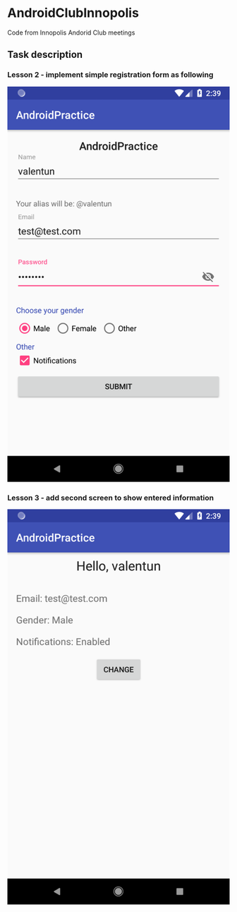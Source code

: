 # AndroidClubInnopolis
Code from Innopolis Andorid Club meetings

## Task description

### Lesson 2 - implement simple registration form as following
![alt text](https://raw.githubusercontent.com/ValentunSergeev/AndroidClubInnopolis/master/Lab2.png)
### Lesson 3 - add second screen to show entered information
![alt text](https://raw.githubusercontent.com/ValentunSergeev/AndroidClubInnopolis/master/Lab3.png)
